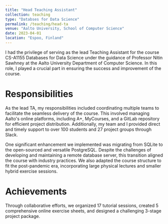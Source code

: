 ```yaml
---
title: "Head Teaching Assistant"
collection: teaching
type: "Databses for Data Science"
permalink: /teaching/head-ta
venue: "Aalto University, School of Computer Science"
date: 2023-04-01
location: "Espoo, Finland"
---
```


I had the privilege of serving as the lead Teaching Assistant for the course CS-A1155 Databases for Data Science under the guidance of Professor Nitin Sawhney at the Aalto University Department of Computer Science. In this role, I played a crucial part in ensuring the success and improvement of the course.

Responsibilities 
======
As the lead TA, my responsibilities included coordinating multiple teams to facilitate the seamless delivery of the course. This involved managing Aalto's online platforms, including A+, MyCourses, and a GitLab repository for efficient project distribution. Additionally, my team and I provided direct and timely support to over 100 students and 27 project groups through Slack.

One significant enhancement we implemented was migrating from SQLite to the open-sourced and versatile PostgreSQL. Despite the challenges of developing and maintaining a remote database server, this transition aligned the course with industry practices. We also adapted the course structure to fit the post-pandemic era, incorporating large physical lectures and smaller hybrid exercise sessions.

Achievements
======
Through collaborative efforts, we organized 17 tutorial sessions, created 5 comprehensive online exercise sheets, and designed a challenging 3-stage project package.


